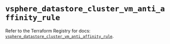 # `vsphere_datastore_cluster_vm_anti_affinity_rule`

Refer to the Terraform Registry for docs: [`vsphere_datastore_cluster_vm_anti_affinity_rule`](https://registry.terraform.io/providers/hashicorp/vsphere/2.11.0/docs/resources/datastore_cluster_vm_anti_affinity_rule).
